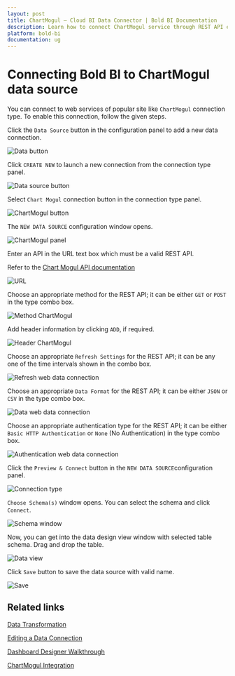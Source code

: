 ```yaml
---
layout: post
title: ChartMogul – Cloud BI Data Connector | Bold BI Documentation
description: Learn how to connect ChartMogul service through REST API endpoint with Bold BI Cloud and create data source.
platform: bold-bi
documentation: ug
---
```


# Connecting Bold BI to ChartMogul data source

  You can connect to web services of popular site like `ChartMogul` connection type. To enable this connection, follow the given steps.
  
  Click the `Data Source` button in the configuration panel to add a new data connection.
   
   ![Data button](/static/assets/cloud/working-with-datasource/data-connectors/images/chartmogul/databutton.png)
   
   Click `CREATE NEW` to launch a new connection from the connection type panel. 
   
   ![Data source button](/static/assets/cloud/working-with-datasource/data-connectors/images/chartmogul/datasourcebutton.png)
  
  Select `Chart Mogul` connection button in the connection type panel.

  ![ChartMogul button](/static/assets/cloud/working-with-datasource/data-connectors/images/chartmogul/chartmogul_button.png)

  The `NEW DATA SOURCE` configuration window opens.

  ![ChartMogul panel](/static/assets/cloud/working-with-datasource/data-connectors/images/chartmogul/chartmogul_panel.png)

  Enter an API in the URL text box which must be a valid REST API.

  Refer to the [Chart Mogul API documentation](https://dev.chartmogul.com/reference)

  ![URL](/static/assets/cloud/working-with-datasource/data-connectors/images/chartmogul/URL_chartmogul.png)

  Choose an appropriate method for the REST API; it can be either `GET` or `POST` in the type combo box.

  ![Method ChartMogul](/static/assets/cloud/working-with-datasource/data-connectors/images/chartmogul/Method_chartmogul.png)

  Add header information by clicking `ADD`, if required.

  ![Header ChartMogul](/static/assets/cloud/working-with-datasource/data-connectors/images/chartmogul/Header_chartmogul.png)
  
  Choose an appropriate `Refresh Settings` for the REST API; it can be any one of the time intervals shown in the combo box.

  ![Refresh web data connection](/static/assets/cloud/working-with-datasource/data-connectors/images/chartmogul/Refresh_webdataconnection.png)

  Choose an appropriate `Data Format` for the REST API; it can be either `JSON` or `CSV` in the type combo box.

  ![Data web data connection](/static/assets/cloud/working-with-datasource/data-connectors/images/chartmogul/Data_webdataconnection.png)

  Choose an appropriate authentication type for the REST API; it can be either `Basic HTTP Authentication` or `None` (No Authentication) in the type combo box.

  ![Authentication web data connection](/static/assets/cloud/working-with-datasource/data-connectors/images/chartmogul/Authentication_webdataconnection.png)
  
  Click the `Preview & Connect` button in the `NEW DATA SOURCE`configuration panel. 
  
  ![Connection type](/static/assets/cloud/working-with-datasource/data-connectors/images/chartmogul/chartmogul_connectiontype.png)

  `Choose Schema(s)` window opens. You can select the schema and click `Connect`.
  
  ![Schema window](/static/assets/cloud/working-with-datasource/data-connectors/images/chartmogul/schemawindow.png)
  
  Now, you can get into the data design view window with selected table schema. Drag and drop the table.
  
  ![Data view](/static/assets/cloud/working-with-datasource/data-connectors/images/chartmogul/dataview.png)

  Click `Save` button to save the data source with valid name.

   ![Save](/static/assets/cloud/working-with-datasource/data-connectors/images/chartmogul/save.png)

## Related links 
[Data Transformation](/cloud-bi/working-with-data-source/transforming-data/joining-table/)

[Editing a Data Connection](/cloud-bi/working-with-data-source/editing-a-data-connection/)   

[Dashboard Designer Walkthrough](/cloud-bi/getting-started/bold-bi-walk-through/)

[ChartMogul Integration](https://www.boldbi.com/integrations/chartmogul?utm_source=syncfusion&utm_medium=documentation&utm_campaign=boldbichartmogulintegration)






  
































